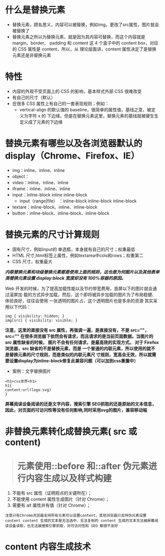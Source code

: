 # 什么是替换元素
* 替换元素，顾名思义，内容可以被替换，例如img。更改了src属性，图片就会被替换了
* 替换元素之所以为替换元素，就是因为其内容可替换，而这个内容就是 margin、border、
  padding 和 content 这 4 个盒子中的 content box，对应的 CSS 属性是 content，所以，从
  理论层面讲，content 属性决定了是替换元素还是非替换元素
# 特性
* 内容的外观不受页面上的 CSS 的影响，基本样式外部 CSS 很难改变
* 有自己的尺寸（默认）
* 在很多 CSS 属性上有自己的一套表现规则；例如：
    * vertical-align 的默认值的 baseline，很简单的属性值，基线之意，被定义为字符 x 的
    下边缘，但是在替换元素这里，替换元素的基线就被硬生生定义成了元素的下边缘
# 替换元素有哪些以及各浏览器默认的display（Chrome、Firefox、IE）
* img：inline、inline、inline
* object：
* video：inline、inline、inline
* iframe：inline、inline、inline
* input：inline-block inline inline-block
    * input（range|file） ：inline-block inline-block inline-block
* textare：inline-block、inline、inline-block 
* button：inline-block、inline-block、inline-block 

# 替换元素的尺寸计算规则
* 固有尺寸，例如input的 单选框，本身就有自己的尺寸；权重最低
* HTML 尺寸,html标签上属性，例如textarea中cols和rows；权重第二
* CSS 尺寸，权重最大

**_内联替换元素和块级替换元素都是使用上面的规则，这也是为何图片以及其他表单类替换元素设置 display:block 宽度却没有 100%容器的原因。_**

Web 开发的时候，为了提高加载性能以及节约带宽费用，首屏以下的图片就会通过滚屏加
载的方式异步加载，然后，这个即将被异步加载的图片为了布局稳健、体验良好，往往会使用
一张透明的图片占，这个透明图片也是多余的资源
其实采用以下代码：
 ````
img { visibility: hidden; }
img[src] { visibility: visible; }

 ````
 **注意，这里的<img>直接没有 src 属性，再强调一遍，是直接没有，不是 src=""，src=""
   在很多浏览器下依然会有请求，而且请求的是当前页面数据。当图片的 src 属性缺省的时候，
   图片不会有任何请求，是最高效的实现方式。
   对于 Firefox 浏览器，src 缺省的<img>不是替换元素，而是
   一个普通的内联元素，所以使用的就不是替换元素的尺寸规则，而是类似<span>的内联元素尺
   寸规则，宽高会无效，所以就需要设置display为inline-block修复此兼容问题（可以加到css重置中）**

* 案例：文字替换图片
 ````
<h1>css世界<h1>
h1{
content:url(logo.svg)
}
 ````

**屏幕阅读设备阅读的还是文字内容，搜索引擎 SEO抓取的还是原始的文本信息，因此，对页面的可访问性等没有任何影响,同时采用svg的图片，兼容移动端**

# 非替换元素转化成替换元素( src 或 content)
  ># <img>元素使用::before 和::after 伪元素进行内容生成以及样式构建
   1. 不能有 src 属性（证明观点的关键所在）；
   2. 不能使用 content 属性生成图片（针对 Chrome）；
   3. 需要有 alt 属性并有值（针对 Chrome）；
   
  
   
``注意只有Chrome浏览器支持所有元素可以设置content，其他浏览器只支持伪元素设置content
 content 生成的文本是无法选中、无法复制的
 content 生成的文本无法被屏幕阅读设备读取，也无法被搜索引擎抓取，对可访问性和 SEO 都很不友好
``
# content 内容生成技术
